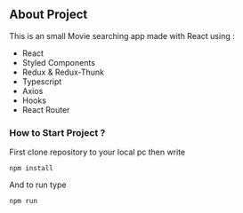 
## About Project

This is an small Movie searching app made with React using :
* React
* Styled Components 
* Redux & Redux-Thunk
* Typescript
* Axios
* Hooks
* React Router

### How to Start Project ?
First clone repository to your local pc then write

`npm install`

And to run type

`npm run`

